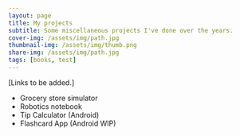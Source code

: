 ```yaml
---
layout: page
title: My projects
subtitle: Some miscellaneous projects I've done over the years.
cover-img: /assets/img/path.jpg
thumbnail-img: /assets/img/thumb.png
share-img: /assets/img/path.jpg
tags: [books, test]
---
```


[Links to be added.]
- Grocery store simulator
- Robotics notebook
- Tip Calculator (Android)
- Flashcard App (Android WIP)
